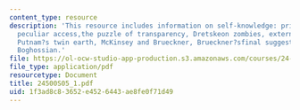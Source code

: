 ```yaml
---
content_type: resource
description: 'This resource includes information on self-knowledge: privileged and
  peculiar access,the puzzle of transparency, Dretskeon zombies, externalism and self-knowledge,
  Putnam?s twin earth, McKinsey and Brueckner, Brueckner?sfinal suggestion, and enter
  Boghossian.'
file: https://ol-ocw-studio-app-production.s3.amazonaws.com/courses/24-500-topics-in-philosophy-of-mind-self-knowledge-spring-2005/1f3ad8c83652e4526443ae8fe0f71d49_24500S05_1.pdf
file_type: application/pdf
resourcetype: Document
title: 24500S05_1.pdf
uid: 1f3ad8c8-3652-e452-6443-ae8fe0f71d49
---
```

